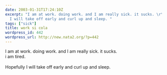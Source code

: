 ```yaml
---
date: 2003-01-31T17:24:10Z
excerpt: "I am at work. doing work. and I am really sick. it sucks. \r\ni am tired.\r\nHopefully
  I will take off early and curl up and sleep. "
tags: ["sick"]
title: work si cola
wordpress_id: 442
wordpress_url: http://new.nata2.org/?p=442
---
```


I am at work. doing work. and I am really sick. it sucks. <br/>
i am tired.<br/><br/>
Hopefully I will take off early and curl up and sleep. <br/>
